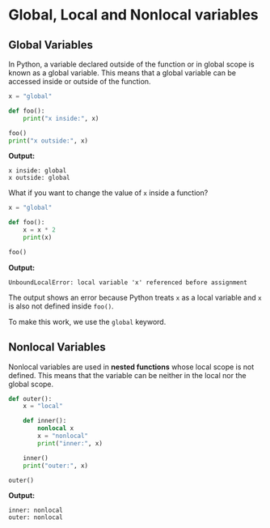 # Global, Local and Nonlocal variables

## Global Variables

In Python, a variable declared outside of the function or in global scope is known as a global variable. This means that a global variable can be accessed inside or outside of the function.

```python
x = "global"

def foo():
    print("x inside:", x)

foo()
print("x outside:", x)
```

**Output:**

```
x inside: global
x outside: global
```

What if you want to change the value of `x` inside a function?

```python
x = "global"

def foo():
    x = x * 2
    print(x)

foo()
```

**Output:**

```
UnboundLocalError: local variable 'x' referenced before assignment
```

The output shows an error because Python treats `x` as a local variable and `x` is also not defined inside `foo()`.

To make this work, we use the `global` keyword.

## Nonlocal Variables

Nonlocal variables are used in **nested functions** whose local scope is not defined. This means that the variable can be neither in the local nor the global scope.

```python
def outer():
    x = "local"

    def inner():
        nonlocal x
        x = "nonlocal"
        print("inner:", x)

    inner()
    print("outer:", x)

outer()
```

**Output:**

```
inner: nonlocal
outer: nonlocal
```




